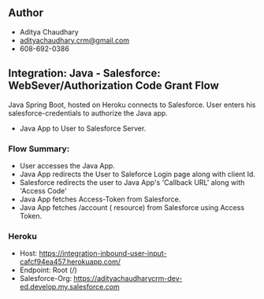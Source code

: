 ## Author
- Aditya Chaudhary
- adityachaudhary.crm@gmail.com
- 608-692-0386

## Integration: Java - Salesforce: WebSever/Authorization Code Grant Flow
Java Spring Boot, hosted on Heroku connects to Salesforce. User enters his salesforce-credentials to authorize the Java app. 

- Java App to User to Salesforce Server.
  
### Flow Summary:
- User accesses the Java App.
- Java App redirects the User to Saleforce Login page along with client Id. 
- Salesforce redirects the user to Java App's 'Callback URL' along with 'Access Code'
- Java App fetches Access-Token from Salesforce.
- Java App fetches /account ( resource) from Salesforce using Access Token.

### Heroku
- Host: https://integration-inbound-user-input-cafcf94ea457.herokuapp.com/
- Endpoint: Root (/)
- Salesforce-Org: https://adityachaudharycrm-dev-ed.develop.my.salesforce.com
